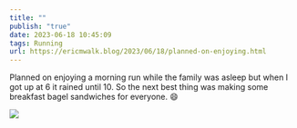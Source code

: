 ```yaml
---
title: ""
publish: "true"
date: 2023-06-18 10:45:09
tags: Running
url: https://ericmwalk.blog/2023/06/18/planned-on-enjoying.html
---
```


Planned on enjoying a morning run while the family was asleep but when I got up at 6 it rained until 10. So the next best thing was making some breakfast bagel sandwiches for everyone. 😄

![](https://ericmwalk.blog/uploads/2023/899833575a.jpg)